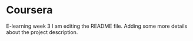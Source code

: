 # Coursera
E-learning week 3
I am editing the README file. Adding some more details about the project description.

